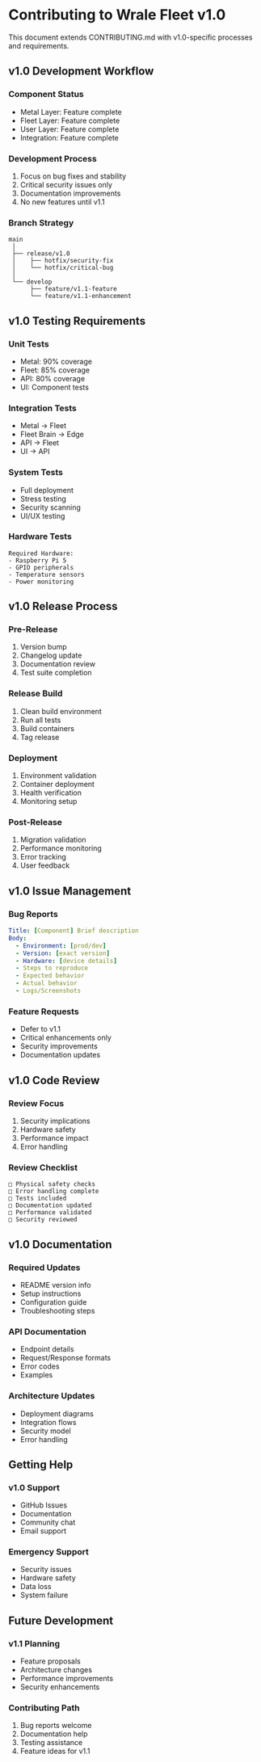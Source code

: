# Contributing to Wrale Fleet v1.0

This document extends CONTRIBUTING.md with v1.0-specific processes and requirements.

## v1.0 Development Workflow

### Component Status
- Metal Layer: Feature complete
- Fleet Layer: Feature complete
- User Layer: Feature complete
- Integration: Feature complete

### Development Process
1. Focus on bug fixes and stability
2. Critical security issues only
3. Documentation improvements
4. No new features until v1.1

### Branch Strategy
```
main
 │
 ├── release/v1.0
 │    ├── hotfix/security-fix
 │    └── hotfix/critical-bug
 │
 └── develop
      ├── feature/v1.1-feature
      └── feature/v1.1-enhancement
```

## v1.0 Testing Requirements

### Unit Tests
- Metal: 90% coverage
- Fleet: 85% coverage
- API: 80% coverage
- UI: Component tests

### Integration Tests
- Metal → Fleet
- Fleet Brain → Edge
- API → Fleet
- UI → API

### System Tests
- Full deployment
- Stress testing
- Security scanning
- UI/UX testing

### Hardware Tests
```
Required Hardware:
- Raspberry Pi 5
- GPIO peripherals
- Temperature sensors
- Power monitoring
```

## v1.0 Release Process

### Pre-Release
1. Version bump
2. Changelog update
3. Documentation review
4. Test suite completion

### Release Build
1. Clean build environment
2. Run all tests
3. Build containers
4. Tag release

### Deployment
1. Environment validation
2. Container deployment
3. Health verification
4. Monitoring setup

### Post-Release
1. Migration validation
2. Performance monitoring
3. Error tracking
4. User feedback

## v1.0 Issue Management

### Bug Reports
```yaml
Title: [Component] Brief description
Body:
  - Environment: [prod/dev]
  - Version: [exact version]
  - Hardware: [device details]
  - Steps to reproduce
  - Expected behavior
  - Actual behavior
  - Logs/Screenshots
```

### Feature Requests
- Defer to v1.1
- Critical enhancements only
- Security improvements
- Documentation updates

## v1.0 Code Review

### Review Focus
1. Security implications
2. Hardware safety
3. Performance impact
4. Error handling

### Review Checklist
```
□ Physical safety checks
□ Error handling complete
□ Tests included
□ Documentation updated
□ Performance validated
□ Security reviewed
```

## v1.0 Documentation

### Required Updates
- README version info
- Setup instructions
- Configuration guide
- Troubleshooting steps

### API Documentation
- Endpoint details
- Request/Response formats
- Error codes
- Examples

### Architecture Updates
- Deployment diagrams
- Integration flows
- Security model
- Error handling

## Getting Help

### v1.0 Support
- GitHub Issues
- Documentation
- Community chat
- Email support

### Emergency Support
- Security issues
- Hardware safety
- Data loss
- System failure

## Future Development

### v1.1 Planning
- Feature proposals
- Architecture changes
- Performance improvements
- Security enhancements

### Contributing Path
1. Bug reports welcome
2. Documentation help
3. Testing assistance
4. Feature ideas for v1.1